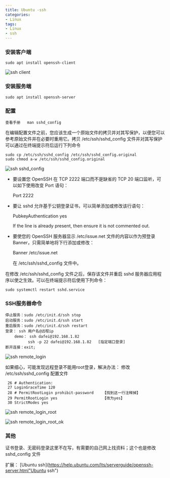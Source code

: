 ```yaml
---
title: Ubuntu -ssh
categories: 
- Linux
tags:
- Linux
- ssh
---
```

### 安装客户端

```
sudo apt install openssh-client
```

![ssh client](/img/ubuntu/ssh/ssh_client.png "ssh client")

### 安装服务端

```
sudo apt install openssh-server
```

### 配置

```
查看手册   man sshd_config
```

在编辑配置文件之前，您应该生成一个原始文件的拷贝并对其写保护，以便您可以参考原始文件并在必要时重用它。拷贝 /etc/ssh/sshd_config 文件并对其写保护可以通过在终端提示符后运行下列命令

```
sudo cp /etc/ssh/sshd_config /etc/ssh/sshd_config.original
sudo chmod a-w /etc/ssh/sshd_config.original
```

![ssh sshd_config](/img/ubuntu/ssh/ssh_sshd_config.png "ssh sshd_config")

- 要设置您 OpenSSH 在 TCP 2222 端口而不是缺省的 TCP 20 端口监听，可以如下使用改变 Port 语句：

  Port 2222

- 要让 sshd 允许基于公钥登录证书，可以简单添加或修改该行语句：

  PubkeyAuthentication yes

  If the line is already present, then ensure it is not commented out.

- 要使您的 OpenSSH 服务器显示 /etc/issue.net 文件的内容以作为预登录 Banner，只需简单地将下行添加或修改：

  Banner /etc/issue.net

  在 /etc/ssh/sshd_config 文件中。

在修改 /etc/ssh/sshd_config 文件之后，保存该文件并重启 sshd 服务器应用程序以使之生效。可以在终端提示符后使用下列命令：

```
sudo systemctl restart sshd.service
```

### SSH服务器命令

```
停止服务：sudo /etc/init.d/ssh stop
启动服务：sudo /etc/init.d/ssh start
重启服务：sudo /etc/init.d/ssh restart
登录： ssh 用户名@远程ip
	demo： ssh dafei@192.168.1.82
		  ssh -p 22 dafei@192.168.1.82   [指定端口登录]
断开连接：exit;
```

![ssh remote_login](/img/ubuntu/ssh/ssh_remote_login.png "ssh remote_login")

如果细心，可能发现远程登录不能用root登录，解决办法： 修改 /etc/ssh/sshd_config 配置文件

```
 26 # Authentication:
 27 LoginGraceTime 120
 28 # PermitRootLogin prohibit-password    【找到这一行注释掉】
 29 PermitRootLogin yes                    【改为yes】
 30 StrictModes yes

```

![ssh remote_login_root](/img/ubuntu/ssh/ssh_remote_login_root.png "ssh remote_login_root")

![ssh remote_login_root_ok](/img/ubuntu/ssh/ssh_remote_login_ok.png "ssh remote_login_root_ok")

### 其他

证书登录、无密码登录这里不在写，有需要的自己网上找资料；这个也是修改 sshd_config 文件

扩展：
 [Ubuntu ssh](https://help.ubuntu.com/lts/serverguide/openssh-server.html"Ubuntu ssh")





























